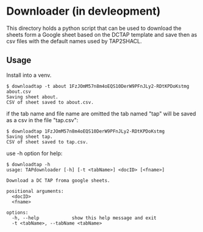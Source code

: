 # Downloader (in devleopment)

This directory holds a python script that can be used to download the sheets form a Google sheet based on the DCTAP template and save then as csv files with the default names used by TAP2SHACL.

## Usage
Install into a venv.

```
$ downloadtap -t about 1FzJOmM57n8m4oEQS10DerW9PFnJLy2-RDtKPDoKstmg about.csv
Saving sheet about.
CSV of sheet saved to about.csv.
```

if the tab name and file name are omitted the tab named "tap" will be saved as a csv in the file "tap.csv":

```
$ downloadtap 1FzJOmM57n8m4oEQS10DerW9PFnJLy2-RDtKPDoKstmg
Saving sheet tap.
CSV of sheet saved to tap.csv.
```

use -h option for help:

```
$ downloadtap -h
usage: TAPdownloader [-h] [-t <tabName>] <docID> [<fname>]

Download a DC TAP froma google sheets.

positional arguments:
  <docID>
  <fname>

options:
  -h, --help            show this help message and exit
  -t <tabName>, --tabName <tabName>

```